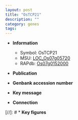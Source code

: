 ```yaml
---
layout: post
title: "OsTCP21"
description: ""
category: genes
tags: 
---
```


* **Information**  
    + Symbol: OsTCP21  
    + MSU: [LOC_Os07g05720](http://rice.uga.edu/cgi-bin/ORF_infopage.cgi?orf=LOC_Os07g05720)  
    + RAPdb: [Os07g0152000](http://rapdb.dna.affrc.go.jp/viewer/gbrowse_details/irgsp1?name=Os07g0152000)  

* **Publication**  

* **Genbank accession number**  

* **Key message**  

* **Connection**  

[//]: # * **Key figures**  


